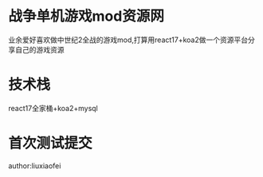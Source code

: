 # 战争单机游戏mod资源网

业余爱好喜欢做中世纪2全战的游戏mod,打算用react17+koa2做一个资源平台分享自己的游戏资源

# 技术栈

react17全家桶+koa2+mysql

# 首次测试提交
author:liuxiaofei